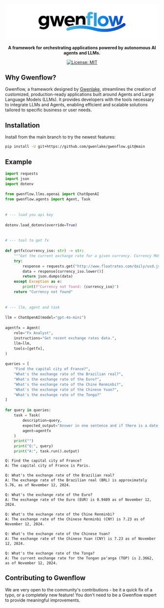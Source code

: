 <div align="center">

![Logo of Gwenflow](./docs/images/gwenflow.png)

**A framework for orchestrating applications powered by autonomous AI agents and LLMs.**

[![License: MIT](https://img.shields.io/badge/License-MIT-green.svg)](https://opensource.org/licenses/MIT)

</div>


## Why Gwenflow?

Gwenflow, a framework designed by [Gwenlake](https://gwenlake.com), 
streamlines the creation of customized, production-ready applications built around Agents and
Large Language Models (LLMs). It provides developers with the tools necessary
to integrate LLMs and Agents, enabling efficient and
scalable solutions tailored to specific business or user needs.

## Installation

Install from the main branch to try the newest features:

```bash
pip install -U git+https://github.com/gwenlake/gwenflow.git@main
```

## Example

```python
import requests
import json
import dotenv

from gwenflow.llms.openai import ChatOpenAI
from gwenflow.agents import Agent, Task


# --- load you api key

dotenv.load_dotenv(override=True)


# --- tool to get fx

def getfx(currency_iso: str) -> str:
    """Get the current exchange rate for a given currency. Currency MUST be in iso format."""
    try:
        response = requests.get("http://www.floatrates.com/daily/usd.json").json()
        data = response[currency_iso.lower()]
        return json.dumps(data)
    except Exception as e:
        print(f"Currency not found: {currency_iso}")
    return "Currency not found"


# --- llm, agent and task

llm = ChatOpenAI(model="gpt-4o-mini")

agentfx = Agent(
    role="Fx Analyst",
    instructions="Get recent exchange rates data.",
    llm=llm,
    tools=[getfx],
)

queries = [
    "Find the capital city of France?",
    "What's the exchange rate of the Brazilian real?",
    "What's the exchange rate of the Euro?",
    "What's the exchange rate of the Chine Renminbi?",
    "What's the exchange rate of the Chinese Yuan?",
    "What's the exchange rate of the Tonga?"
]

for query in queries:
    task = Task(
        description=query,
        expected_output="Answer in one sentence and if there is a date, mention this date.",
        agent=agentfx
    )
    print("")
    print("Q:", query)
    print("A:", task.run().output)
```

```
Q: Find the capital city of France?
A: The capital city of France is Paris.

Q: What's the exchange rate of the Brazilian real?
A: The exchange rate of the Brazilian real (BRL) is approximately 5.76, as of November 12, 2024.

Q: What's the exchange rate of the Euro?
A: The exchange rate of the Euro (EUR) is 0.9409 as of November 12, 2024.

Q: What's the exchange rate of the Chine Renminbi?
A: The exchange rate of the Chinese Renminbi (CNY) is 7.23 as of November 12, 2024.

Q: What's the exchange rate of the Chinese Yuan?
A: The exchange rate of the Chinese Yuan (CNY) is 7.23 as of November 12, 2024.

Q: What's the exchange rate of the Tonga?
A: The current exchange rate for the Tongan paʻanga (TOP) is 2.3662, as of November 12, 2024.
```

## Contributing to Gwenflow

We are very open to the community's contributions - be it a quick fix of a typo, or a completely new feature! You don't need to be a Gwenflow expert to provide meaningful improvements.
